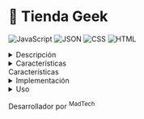 # 🛒 Tienda Geek

![JavaScript](https://img.shields.io/badge/-JavaScript-F7DF1E?logo=javascript&logoColor=white&style=for-the-badge)
![JSON](https://img.shields.io/badge/-JSON-000000?logo=json&logoColor=white&style=for-the-badge)
![CSS](https://img.shields.io/badge/-CSS3-1572B6?logo=css3&logoColor=white&style=for-the-badge)
![HTML](https://img.shields.io/badge/-HTML5-E34F26?logo=html5&logoColor=white&style=for-the-badge)

<details>
   <summary>Descripción</summary>

**Tienda Geek** es una aplicación web que permite a los usuarios navegar, buscar y agregar productos a un carrito de compras. Los administradores pueden agregar, modificar y eliminar productos, y los clientes pueden ver detalles y realizar búsquedas por categoría.

</details>

<details>
   <summary>Características</summary>
   
   - **Carrito de Compras**: Los clientes pueden agregar productos al carrito y ver el total.
   - **Administración de Productos**: Se pueden agregar, editar y eliminar productos desde el panel de administración.
   - **Búsqueda y Filtrado**: Los productos pueden ser filtrados por categoría o buscados por nombre.
   - **Persistencia de Datos**: Utiliza `db.json` para almacenar los productos creados, permitiendo que se mantengan al recargar la página.
   - 
</details>Características



<details>

<summary>Implementación</summary> 

### Estructura del Proyecto
- **HTML**: Estructura base de las páginas (`index.html`, `admin.html`, `carrito.html`, `modificar.html`, `login.html`).
- **CSS**: Diseño responsivo y estilo futurista para la interfaz de usuario.
- **JavaScript**: Lógica para manipular el carrito, la administración de productos, y el manejo de almacenamiento en `localStorage` o `db.json`.

### Configuración de `db.json` y JSON Server
Para simular una base de datos, se implementó `JSON Server`, que utiliza `db.json` como archivo de almacenamiento.

1. **Instalación de JSON Server**:
   ```bash
   npm install -g json-server

2. **Inicio del servidor**:

    ```bash

    json-server --watch db.json --port 3000

> Esto permite realizar operaciones CRUD sobre http://localhost:3000/productos.
</details>
<details>

<summary>Uso</summary>


1.Clona este repositorio:

    git clone <URL_DEL_REPOSITORIO>

2. Instala JSON Server.
3. Corre el servidor JSON:

    ```bash

    json-server --watch db.json --port 3000

Accede a la aplicación en tu navegador para interactuar con el catálogo de productos.
Tecnologías Utilizadas

    HTML5: Estructura de las páginas.
    CSS3: Estilo visual.
    JavaScript: Lógica de la aplicación.
    JSON Server: Simulación de la base de datos.
</details>




Desarrollador por <sup>MadTech</sup>

